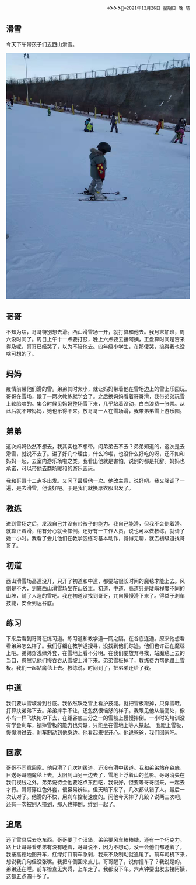 <div style="text-align: right"><code>❄️⛷️⛷️⛷️🎿️❄️2021年12月26日 星期日 晚 晴</code></div>

## 滑雪

今天下午带孩子们去西山滑雪。

![](ski.jpg)

## 哥哥

不知为啥，哥哥特别想去滑。西山滑雪场一开，就打算和他去。我月末加班，周
六没时间了。周日上午十一点要打鼓，晚上六点要去接阿姨，正盘算时间是否来
得及呢，哥哥已经哭了，以为不陪他去。四年级小学生，在那傻哭，搞得我也没
啥可想的了。

## 妈妈

疫情前带他们滑的雪。弟弟其时太小，就让妈妈带着他在雪场边上的雪上乐园玩。
哥哥在雪场，跟了一两次教练就学会了。之后换妈妈看着哥哥滑，我带弟弟玩雪
上轮胎啥的。集合时候见妈妈整场雪下来，几乎站着没动，白白浪费一张票。从
此后就不带妈妈，她也乐得不来。放哥哥一人在雪场滑，我带弟弟雪上游乐园。

## 弟弟

这次妈妈依然不想去，我其实也不想带。问弟弟去不去？弟弟知道的，这次是去
滑雪，就说不去了。讲了好几个理由，什么冷啦，也没什么好吃的呀，还不如和
妈妈一起，去室内游乐场啦之类。我看出他就是害怕，说别的都是托辞。妈妈也
承诺，可以带他去商场暖和的游乐园玩。

我和哥哥十二点多出发。又问了最后他一次。他改主意，说好吧。我又强调了一
遍，是去滑雪，他说好吧。于是我们就换厚衣服出发了。

## 教练

进到雪场之后，发现自己并没有带孩子的能力。我自己能滑，但我不会倒着滑。
就算正着滑，稍有分心就会摔倒。还好有一工作人员，说也可以做教练，就请了
她一小时。我看了会儿他们在教学区练习基本动作，觉得无聊，就去初级道找哥
哥了。

## 初道

西山滑雪场高道没开，只开了初道和中道，都要站很长时间的魔毯才能上去。风
倒是不大，到底西山滑雪场坐在山谷里。初道，中道，高道只是陡峭程度不同的
山坡，铺了人造的雪吧。我在初道没找到哥哥，兀自慢慢滑下来了。得益于刹车
技能，安全到达谷底。

## 练习

下来后看到哥哥在练习道。练习道和教学道一网之隔，在谷底连通。原来他想看
看弟弟怎么样了。我们仔细在教学道搜寻，没找到他们踪迹。他们也许正在魔毯
上吧。弟弟穿浅绿外套，在雪地上看不分明。在我们要放弃寻找，站魔毯上去的
当口，忽然见他们慢吞吞从雪坡上滑下来。弟弟雪板掉了，教练费力帮他蹬上雪
板。我们一起站魔毯上去。教练说，时间到了，把弟弟还给了我。

## 中道

我们要从雪坡滑到谷底。我依然缺乏雪上看护技能。就把雪板蹬掉，只穿雪鞋，
打算扶弟弟下去。弟弟摔手不让，还忽然很恼怒的样子。我眼见他从最高处，像
小鸟一样飞快俯冲下去，在距谷底三分之一的雪坡上慢慢摔倒。一小时的培训没
有学会刹车，褪掉雪板的能力也欠缺，只能坐在雪地上等人扶起。 我蹬上雪板，
慢慢滑过去，刹车制动到他身边。他看起来很开心。他说爸爸，我们回家吧。

## 回家

哥哥不同意回家。他只滑了几次初级道，还没有滑中级道。我和弟弟站在谷底，
目送哥哥随魔毯上去。太阳到山另一边去了，雪地上浮着山的蓝影。哥哥消失在
我们视线之外。弟弟说待会他要吃点东西吃，我说好，但要等哥哥回来，一起去
才行。哥哥穿红色外套，很容易辨认。但天暗下来了，几次都认错了人。最后一
次认对了。他滑的不快，用刹车控制速度的。问他今天摔了几跤？说两三次吧，
还有一次被别人撞到，那人也摔倒，绊到一起了。

## 追尾

还了雪具后去吃东西。哥哥要了个汉堡，弟弟要风车棒棒糖，还有一个巧克力。
路上让哥哥看弟弟有没有睡着，哥哥说不，因为不想动。没一会他们都睡着了。
我按高德地图开车，红绿灯口前车急刹，我来不及制动就追尾了。前车司机下来，
想说我几句但没张嘴。我把车倒回来点儿。哥哥醒了，说你撞车了？我说是的。
弟弟还在睡。前车检查无大碍，上车走了。我都没下车。六点钟要出发去接阿姨，
这都五点四十多了。

